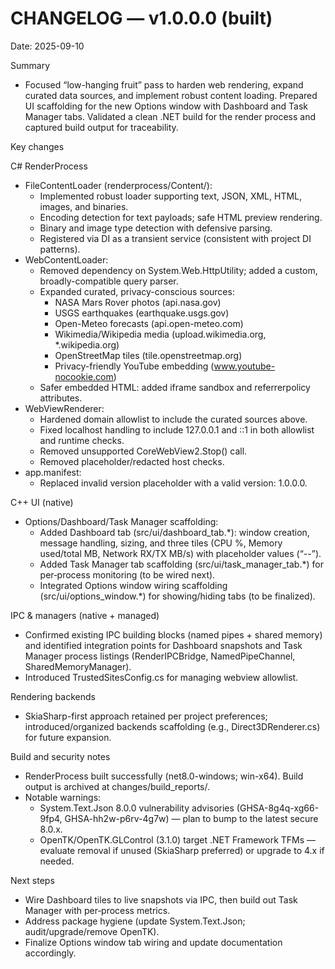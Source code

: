 # CHANGELOG — v1.0.0.0 (built)

Date: 2025-09-10

Summary
- Focused “low-hanging fruit” pass to harden web rendering, expand curated data sources, and implement robust content loading. Prepared UI scaffolding for the new Options window with Dashboard and Task Manager tabs. Validated a clean .NET build for the render process and captured build output for traceability.

Key changes

C# RenderProcess
- FileContentLoader (renderprocess/Content/):
  - Implemented robust loader supporting text, JSON, XML, HTML, images, and binaries.
  - Encoding detection for text payloads; safe HTML preview rendering.
  - Binary and image type detection with defensive parsing.
  - Registered via DI as a transient service (consistent with project DI patterns).
- WebContentLoader:
  - Removed dependency on System.Web.HttpUtility; added a custom, broadly-compatible query parser.
  - Expanded curated, privacy-conscious sources:
    - NASA Mars Rover photos (api.nasa.gov)
    - USGS earthquakes (earthquake.usgs.gov)
    - Open-Meteo forecasts (api.open-meteo.com)
    - Wikimedia/Wikipedia media (upload.wikimedia.org, *.wikipedia.org)
    - OpenStreetMap tiles (tile.openstreetmap.org)
    - Privacy-friendly YouTube embedding (www.youtube-nocookie.com)
  - Safer embedded HTML: added iframe sandbox and referrerpolicy attributes.
- WebViewRenderer:
  - Hardened domain allowlist to include the curated sources above.
  - Fixed localhost handling to include 127.0.0.1 and ::1 in both allowlist and runtime checks.
  - Removed unsupported CoreWebView2.Stop() call.
  - Removed placeholder/redacted host checks.
- app.manifest:
  - Replaced invalid version placeholder with a valid version: 1.0.0.0.

C++ UI (native)
- Options/Dashboard/Task Manager scaffolding:
  - Added Dashboard tab (src/ui/dashboard_tab.*): window creation, message handling, sizing, and three tiles (CPU %, Memory used/total MB, Network RX/TX MB/s) with placeholder values (“--”).
  - Added Task Manager tab scaffolding (src/ui/task_manager_tab.*) for per‑process monitoring (to be wired next).
  - Integrated Options window wiring scaffolding (src/ui/options_window.*) for showing/hiding tabs (to be finalized).

IPC & managers (native + managed)
- Confirmed existing IPC building blocks (named pipes + shared memory) and identified integration points for Dashboard snapshots and Task Manager process listings (RenderIPCBridge, NamedPipeChannel, SharedMemoryManager).
- Introduced TrustedSitesConfig.cs for managing webview allowlist.

Rendering backends
- SkiaSharp-first approach retained per project preferences; introduced/organized backends scaffolding (e.g., Direct3DRenderer.cs) for future expansion.

Build and security notes
- RenderProcess built successfully (net8.0-windows; win-x64). Build output is archived at changes/build_reports/.
- Notable warnings:
  - System.Text.Json 8.0.0 vulnerability advisories (GHSA-8g4q-xg66-9fp4, GHSA-hh2w-p6rv-4g7w) — plan to bump to the latest secure 8.0.x.
  - OpenTK/OpenTK.GLControl (3.1.0) target .NET Framework TFMs — evaluate removal if unused (SkiaSharp preferred) or upgrade to 4.x if needed.

Next steps
- Wire Dashboard tiles to live snapshots via IPC, then build out Task Manager with per‑process metrics.
- Address package hygiene (update System.Text.Json; audit/upgrade/remove OpenTK).
- Finalize Options window tab wiring and update documentation accordingly.

